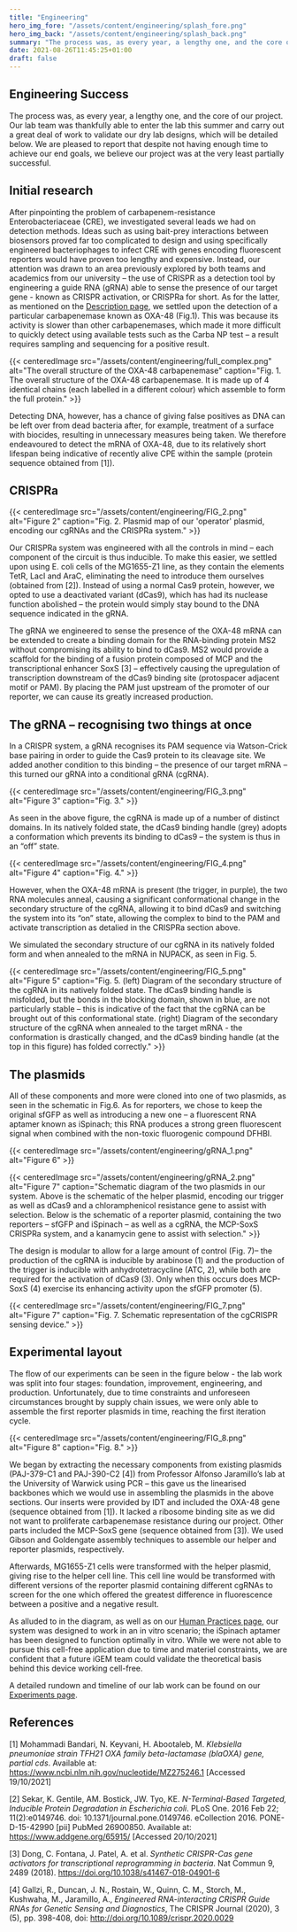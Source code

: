 ```yaml
---
title: "Engineering"
hero_img_fore: "/assets/content/engineering/splash_fore.png"
hero_img_back: "/assets/content/engineering/splash_back.png"
summary: "The process was, as every year, a lengthy one, and the core of our project. Our lab team was thankfully able to enter the lab this summer and carry out a great deal of work to validate our dry designs, which will be detailed below. We are pleased to report that despite not having enough time to achieve all our end goals, we believe we have been successful."
date: 2021-08-26T11:45:25+01:00
draft: false
---
```


## Engineering Success

The process was, as every year, a lengthy one, and the core of our project. Our
lab team was thankfully able to enter the lab this summer and carry out a great
deal of work to validate our dry lab designs, which will be detailed below. We
are pleased to report that despite not having enough time to achieve our end
goals, we believe our project was at the very least partially successful.

## Initial research

After pinpointing the problem of carbapenem-resistance Enterobacteriaceae (CRE),
we investigated several leads we had on detection methods. Ideas such as using
bait-prey interactions between biosensors proved far too complicated to design
and using specifically engineered bacteriophages to infect CRE with genes
encoding fluorescent reporters would have proven too lengthy and expensive.
Instead, our attention was drawn to an area previously explored by both teams
and academics from our university – the use of CRISPR as a detection tool by
engineering a guide RNA (gRNA) able to sense the presence of our target gene -
known as CRISPR activation, or CRISPRa for short. As for the latter, as
mentioned on the [Description page](/Description), we settled upon the detection
of a particular carbapenemase known as OXA-48 (Fig.1). This was because its
activity is slower than other carbapenemases, which made it more difficult to
quickly detect using available tests such as the Carba NP test – a result
requires sampling and sequencing for a positive result.

{{< centeredImage
        src="/assets/content/engineering/full_complex.png"
        alt="The overall structure of the OXA-48 carbapenemase"
        caption="Fig. 1. The overall structure of the OXA-48 carbapenemase. It is made up of 4 identical chains (each labelled in a different colour) which assemble to form the full protein." >}}

Detecting DNA, however, has a chance of giving false positives as DNA can be
left over from dead bacteria after, for example, treatment of a surface with
biocides, resulting in unnecessary measures being taken. We therefore
endeavoured to detect the mRNA of OXA-48, due to its relatively short lifespan
being indicative of recently alive CPE within the sample (protein sequence
obtained from [1]).

## CRISPRa

{{< centeredImage
        src="/assets/content/engineering/FIG_2.png"
        alt="Figure 2"
        caption="Fig. 2. Plasmid map of our 'operator' plasmid, encoding our cgRNAs and the CRISPRa system." >}}

Our CRISPRa system was engineered with all the controls in mind – each component
of the circuit is thus inducible. To make this easier, we settled upon using E.
coli cells of the MG1655-Z1 line, as they contain the elements TetR, LacI and
AraC, eliminating the need to introduce them ourselves (obtained from [2]).
Instead of using a normal Cas9 protein, however, we opted to use a deactivated
variant (dCas9), which has had its nuclease function abolished – the protein
would simply stay bound to the DNA sequence indicated in the gRNA.

The gRNA we engineered to sense the presence of the OXA-48 mRNA can be extended
to create a binding domain for the RNA-binding protein MS2 without compromising
its ability to bind to dCas9. MS2 would provide a scaffold for the binding of a
fusion protein composed of MCP and the transcriptional enhancer SoxS [3] –
effectively causing the upregulation of transcription downstream of the dCas9
binding site (protospacer adjacent motif or PAM). By placing the PAM just
upstream of the promoter of our reporter, we can cause its greatly increased
production.

## The gRNA – recognising two things at once

In a CRISPR system, a gRNA recognises its PAM sequence via Watson-Crick base
pairing in order to guide the Cas9 protein to its cleavage site. We added
another condition to this binding – the presence of our target mRNA – this
turned our gRNA into a conditional gRNA (cgRNA).

{{< centeredImage
        src="/assets/content/engineering/FIG_3.png"
        alt="Figure 3"
        caption="Fig. 3." >}}

As seen in the above figure, the cgRNA is made up of a number of distinct
domains. In its natively folded state, the dCas9 binding handle (grey) adopts a
conformation which prevents its binding to dCas9 – the system is thus in an
“off” state.

{{< centeredImage
        src="/assets/content/engineering/FIG_4.png"
        alt="Figure 4"
        caption="Fig. 4." >}}

However, when the OXA-48 mRNA is present (the trigger, in purple), the two RNA
molecules anneal, causing a significant conformational change in the secondary
structure of the cgRNA, allowing it to bind dCas9 and switching the system into
its “on” state, allowing the complex to bind to the PAM and activate
transcription as detalied in the CRISPRa section above.

We simulated the secondary structure of our cgRNA in its natively folded form
and when annealed to the mRNA in NUPACK, as seen in Fig. 5.

{{< centeredImage
        src="/assets/content/engineering/FIG_5.png"
        alt="Figure 5"
        caption="Fig. 5. (left) Diagram of the secondary structure of the cgRNA in its natively folded state. The dCas9 binding handle is misfolded, but the bonds in the blocking domain, shown in blue, are not particularly stable – this is indicative of the fact that the cgRNA can be brought out of this conformational state. (right) Diagram of the secondary structure of the cgRNA when annealed to the target mRNA - the conformation is drastically changed, and the dCas9 binding handle (at the top in this figure) has folded correctly." >}}

## The plasmids

All of these components and more were cloned into one of two plasmids, as seen
in the schematic in Fig.6. As for reporters, we chose to keep the original sfGFP
as well as introducing a new one – a fluorescent RNA aptamer known as iSpinach;
this RNA produces a strong green fluorescent signal when combined with the
non-toxic fluorogenic compound DFHBI.

{{< centeredImage
        src="/assets/content/engineering/gRNA_1.png"
        alt="Figure 6" >}}

{{< centeredImage
        src="/assets/content/engineering/gRNA_2.png"
        alt="Figure 7"
        caption="Schematic diagram of the two plasmids in our system. Above is the schematic of the helper plasmid, encoding our trigger as well as dCas9 and a chloramphenicol resistance gene to assist with selection. Below is the schematic of a reporter plasmid, containing the two reporters – sfGFP and iSpinach – as well as a cgRNA, the MCP-SoxS CRISPRa system, and a kanamycin gene to assist with selection." >}}

The design is modular to allow for a large amount of control (Fig. 7)– the
production of the cgRNA is inducible by arabinose (1) and the production of the
trigger is inducible with anhydrotetracycline (ATC, 2), while both are required
for the activation of dCas9 (3). Only when this occurs does MCP-SoxS (4)
exercise its enhancing activity upon the sfGFP promoter (5).

{{< centeredImage
        src="/assets/content/engineering/FIG_7.png"
        alt="Figure 7"
        caption="Fig. 7. Schematic representation of the cgCRISPR sensing device." >}}

## Experimental layout

The flow of our experiments can be seen in the figure below - the lab work was
split into four stages: foundation, improvement, engineering, and production.
Unfortunately, due to time constraints and unforeseen circumstances brought by
supply chain issues, we were only able to assemble the first reporter plasmids
in time, reaching the first iteration cycle.

{{< centeredImage
        src="/assets/content/engineering/FIG_8.png"
        alt="Figure 8"
        caption="Fig. 8." >}}

We began by extracting the necessary components from existing plasmids
(PAJ-379-C1 and PAJ-390-C2 [4]) from Professor Alfonso Jaramillo’s lab at the
University of Warwick using PCR – this gave us the linearised backbones which we
would use in assembling the plasmids in the above sections. Our inserts were
provided by IDT and included the OXA-48 gene (sequence obtained from [1]). It
lacked a ribosome binding site as we did not want to proliferate carbapenemase
resistance during our project. Other parts included the MCP-SoxS gene (sequence
obtained from [3]). We used Gibson and Goldengate assembly techniques to assemble
our helper and reporter plasmids, respectively.

Afterwards, MG1655-Z1 cells were transformed with the helper plasmid, giving
rise to the helper cell line. This cell line would be transformed with different
versions of the reporter plasmid containing different cgRNAs to screen for the
one which offered the greatest difference in fluorescence between a positive and
a negative result.

As alluded to in the diagram, as well as on our [Human Practices
page](/Human_Practices), our system was designed to work in an in vitro
scenario; the iSpinach aptamer has been designed to function optimally in vitro.
While we were not able to pursue this cell-free application due to time and
materiel constraints, we are confident that a future iGEM team could validate
the theoretical basis behind this device working cell-free.

A detailed rundown and timeline of our lab work can be found on our [Experiments
page](/Experiments).

## References

[1] Mohammadi Bandari, N. Keyvani, H. Abootaleb, M. _Klebsiella pneumoniae strain TFH21 OXA family beta-lactamase (blaOXA) gene, partial cds_. Available at: https://www.ncbi.nlm.nih.gov/nucleotide/MZ275246.1 [Accessed 19/10/2021]

[2] Sekar, K. Gentile, AM. Bostick, JW. Tyo, KE. _N-Terminal-Based Targeted, Inducible Protein Degradation in Escherichia coli_. PLoS One. 2016 Feb 22; 11(2):e0149746. doi: 10.1371/journal.pone.0149746. eCollection 2016. PONE-D-15-42990 [pii] PubMed 26900850. Available at: https://www.addgene.org/65915/ [Accessed 20/10/2021]

[3] Dong, C. Fontana, J. Patel, A. et al. _Synthetic CRISPR-Cas gene activators for transcriptional reprogramming in bacteria_. Nat Commun 9, 2489 (2018). https://doi.org/10.1038/s41467-018-04901-6

[4] Gallzi, R., Duncan, J. N., Rostain, W., Quinn, C. M., Storch, M., Kushwaha, M., Jaramillo, A., _Engineered RNA-interacting CRISPR Guide RNAs for Genetic Sensing and Diagnostics_, The CRISPR Journal (2020), 3 (5), pp. 398-408, doi: http://doi.org/10.1089/crispr.2020.0029
